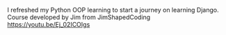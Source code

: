 I refreshed my Python OOP learning to start a journey on learning Django. 
Course developed by Jim from JimShapedCoding
https://youtu.be/Ej_02ICOIgs
